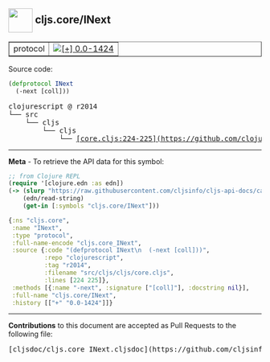 ## <img width="48px" valign="middle" src="http://i.imgur.com/Hi20huC.png"> cljs.core/INext

 <table border="1">
<tr>

<td>protocol</td>
<td><a href="https://github.com/cljsinfo/cljs-api-docs/tree/0.0-1424"><img valign="middle" alt="[+] 0.0-1424" src="https://img.shields.io/badge/+-0.0--1424-lightgrey.svg"></a> </td>
</tr>
</table>






Source code:

```clj
(defprotocol INext
  (-next [coll]))
```

 <pre>
clojurescript @ r2014
└── src
    └── cljs
        └── cljs
            └── <ins>[core.cljs:224-225](https://github.com/clojure/clojurescript/blob/r2014/src/cljs/cljs/core.cljs#L224-L225)</ins>
</pre>


---

__Meta__ - To retrieve the API data for this symbol:

```clj
;; from Clojure REPL
(require '[clojure.edn :as edn])
(-> (slurp "https://raw.githubusercontent.com/cljsinfo/cljs-api-docs/catalog/cljs-api.edn")
    (edn/read-string)
    (get-in [:symbols "cljs.core/INext"]))
```

```clj
{:ns "cljs.core",
 :name "INext",
 :type "protocol",
 :full-name-encode "cljs.core_INext",
 :source {:code "(defprotocol INext\n  (-next [coll]))",
          :repo "clojurescript",
          :tag "r2014",
          :filename "src/cljs/cljs/core.cljs",
          :lines [224 225]},
 :methods [{:name "-next", :signature ["[coll]"], :docstring nil}],
 :full-name "cljs.core/INext",
 :history [["+" "0.0-1424"]]}

```

---

__Contributions__ to this document are accepted as Pull Requests to the following file:

 <pre>
[cljsdoc/cljs.core_INext.cljsdoc](https://github.com/cljsinfo/cljs-api-docs/blob/master/cljsdoc/cljs.core_INext.cljsdoc)
</pre>

